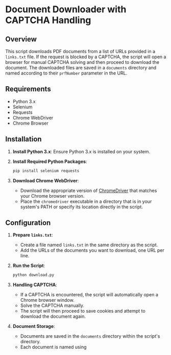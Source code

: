 # Document Downloader with CAPTCHA Handling

## Overview

This script downloads PDF documents from a list of URLs provided in a `links.txt` file. If the request is blocked by a CAPTCHA, the script will open a browser for manual CAPTCHA solving and then proceed to download the document. The downloaded files are saved in a `documents` directory and named according to their `prfNumber` parameter in the URL.

## Requirements

- Python 3.x
- Selenium
- Requests
- Chrome WebDriver
- Chrome Browser

## Installation

1. **Install Python 3.x**: Ensure Python 3.x is installed on your system.

2. **Install Required Python Packages**:
    ```bash
    pip install selenium requests
    ```

3. **Download Chrome WebDriver**:
    - Download the appropriate version of [ChromeDriver](https://sites.google.com/chromium.org/driver/) that matches your Chrome browser version.
    - Place the `chromedriver` executable in a directory that is in your system's PATH or specify its location directly in the script.

## Configuration

1. **Prepare `links.txt`**:
    - Create a file named `links.txt` in the same directory as the script.
    - Add the URLs of the documents you want to download, one URL per line.

2. **Run the Script**:
    ```bash
    python download.py
    ```

3. **Handling CAPTCHA**:
    - If a CAPTCHA is encountered, the script will automatically open a Chrome browser window.
    - Solve the CAPTCHA manually.
    - The script will then proceed to save cookies and attempt to download the document again.

4. **Document Storage**:
    - Documents are saved in the `documents` directory within the script's directory.
    - Each document is named using 
